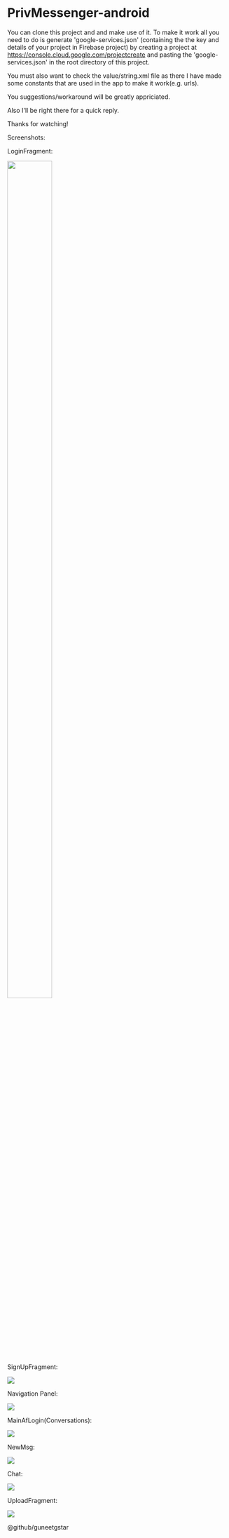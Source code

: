 # PrivMessenger-android
You can clone this project and and make use of it. To make it work all you need to do is generate 'google-services.json' (containing the the key and details of your project in Firebase project)
by creating a project at https://console.cloud.google.com/projectcreate and pasting the 'google-services.json' in the root directory of this project.

You must also want to check the value/string.xml file as there I have made some constants that are used in the app to make it work(e.g. urls).

You suggestions/workaround will be greatly appriciated.

Also I'll be right there for a quick reply.

Thanks for watching!

Screenshots:


LoginFragment:

<img src="screenshots/Screenshot_20180730-164113.png" style="float:center; height:70%; width:45%;" />


SignUpFragment:

![](screenshots/Screenshot_20180730-164122.png)


Navigation Panel:

![](screenshots/Screenshot_20180730-140657.png)


MainAfLogin(Conversations):

![](screenshots/Screenshot_20180730-140648.png)


NewMsg:

![](screenshots/Screenshot_20180730-140752.png)


Chat:

![](screenshots/Screenshot_20180330-220850.png)


UploadFragment:

![](screenshots/Copy%20of%20Screenshot_20180730-140708.png)


@github/guneetgstar
